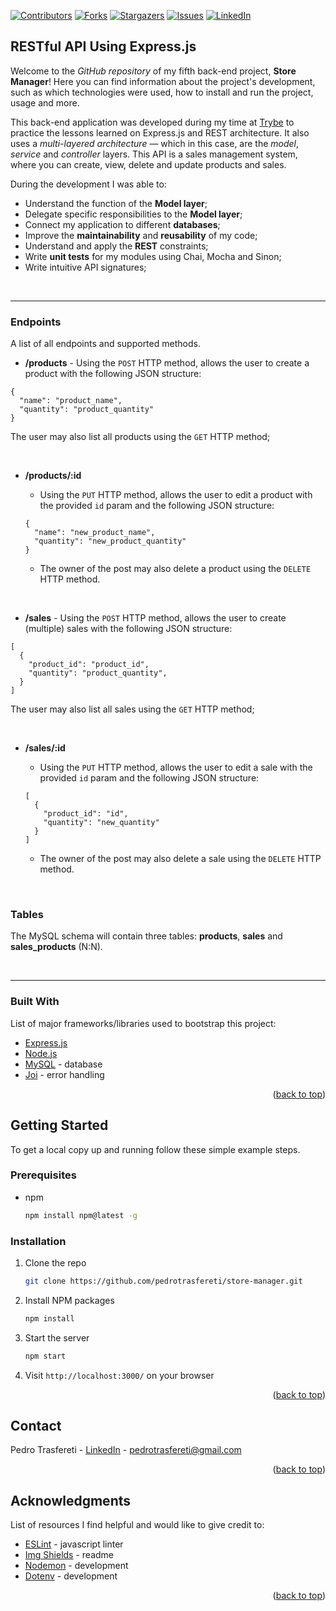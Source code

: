 <div id="top"></div>
<!--
***
*** This readme template was inspired by: https://github.com/othneildrew/Best-README-Template/
***
-->

[![Contributors][contributors-shield]][contributors-url]
[![Forks][forks-shield]][forks-url]
[![Stargazers][stars-shield]][stars-url]
[![Issues][issues-shield]][issues-url]
[![LinkedIn][linkedin-shield]][linkedin-url]

<!-- ABOUT THE PROJECT -->
## RESTful API Using Express.js

Welcome to the _GitHub repository_ of my fifth back-end project, **Store Manager**!
Here you can find information about the project's development, such as which technologies were used, how to install and run the project, usage and more.

This back-end application was developed during my time at [Trybe](https://www.betrybe.com/) to practice the lessons learned on Express.js and REST architecture. It also uses a _multi-layered architecture_ — which in this case, are the _model_, _service_ and _controller_ layers.
This API is a sales management system, where you can create, view, delete and update products and sales. 

During the development I was able to:

* Understand the function of the **Model layer**;
* Delegate specific responsibilities to the **Model layer**;
* Connect my application to different **databases**;
* Improve the **maintainability** and **reusability** of my code;
* Understand and apply the **REST** constraints;
* Write **unit tests** for my modules using Chai, Mocha and Sinon;
* Write intuitive API signatures;

<br>

---

### Endpoints

A list of all endpoints and supported methods.

* **/products** - Using the `POST` HTTP method, allows the user to create a product with the following JSON structure:
```
{
  "name": "product_name",
  "quantity": "product_quantity"
}
```

The user may also list all products using the `GET` HTTP method;

<br />

* **/products/:id**

  * Using the `PUT` HTTP method, allows the user to edit a product with the provided `id` param and the following JSON structure:
  ```
  {
    "name": "new_product_name",
    "quantity": "new_product_quantity"
  }
  ```

  * The owner of the post may also delete a product using the `DELETE` HTTP method.

<br />

* **/sales** - Using the `POST` HTTP method, allows the user to create (multiple) sales with the following JSON structure:
```
[
  {
    "product_id": "product_id",
    "quantity": "product_quantity",
  }
]
```

The user may also list all sales using the `GET` HTTP method;

<br />

* **/sales/:id**

  * Using the `PUT` HTTP method, allows the user to edit a sale with the provided `id` param and the following JSON structure:
  ```
  [
    {
      "product_id": "id",
      "quantity": "new_quantity"
    }
  ]
  ```

  * The owner of the post may also delete a sale using the `DELETE` HTTP method.

<br />

### Tables

The MySQL schema will contain three tables: **products**, **sales** and **sales_products** (N:N).

<br />

---

### Built With

List of major frameworks/libraries used to bootstrap this project:

* [Express.js](https://expressjs.com/)
* [Node.js](https://nodejs.org/en/)
* [MySQL](https://www.mysql.com/) - database
* [Joi](https://joi.dev/) - error handling

<p align="right">(<a href="#top">back to top</a>)</p>



<!-- GETTING STARTED -->
## Getting Started

To get a local copy up and running follow these simple example steps.

### Prerequisites

* npm
  ```sh
  npm install npm@latest -g
  ```


### Installation

1. Clone the repo
   ```sh
   git clone https://github.com/pedrotrasfereti/store-manager.git
   ```
2. Install NPM packages
   ```sh
   npm install
   ```
3. Start the server
   ```sh
   npm start
   ```
4. Visit `http://localhost:3000/` on your browser


<p align="right">(<a href="#top">back to top</a>)</p>



<!-- CONTACT -->
## Contact

Pedro Trasfereti - [LinkedIn](https://www.linkedin.com/in/pedro-trasfereti/) - pedrotrasfereti@gmail.com

<p align="right">(<a href="#top">back to top</a>)</p>



<!-- ACKNOWLEDGMENTS -->
## Acknowledgments

List of resources I find helpful and would like to give credit to:

* [ESLint](https://eslint.org/) - javascript linter
* [Img Shields](https://shields.io) - readme
* [Nodemon](https://nodemon.io/) - development
* [Dotenv](https://www.npmjs.com/package/dotenv) - development

<p align="right">(<a href="#top">back to top</a>)</p>



<!-- MARKDOWN LINKS & IMAGES -->
<!-- https://www.markdownguide.org/basic-syntax/#reference-style-links -->
[contributors-shield]: https://img.shields.io/github/contributors/othneildrew/Best-README-Template.svg?style=for-the-badge
[contributors-url]: https://github.com/pedrotrasfereti/store-manager/graphs/contributors
[forks-shield]: https://img.shields.io/github/forks/othneildrew/Best-README-Template.svg?style=for-the-badge
[forks-url]: https://github.com/pedrotrasfereti/store-manager/network/members
[stars-shield]: https://img.shields.io/github/stars/othneildrew/Best-README-Template.svg?style=for-the-badge
[stars-url]: https://github.com/pedrotrasfereti/store-manager/stargazers
[issues-shield]: https://img.shields.io/github/issues/othneildrew/Best-README-Template.svg?style=for-the-badge
[issues-url]: https://github.com/pedrotrasfereti/store-manager/issues
[linkedin-shield]: https://img.shields.io/badge/-LinkedIn-black.svg?style=for-the-badge&logo=linkedin&colorB=555
[linkedin-url]: https://www.linkedin.com/in/pedro-trasfereti/
